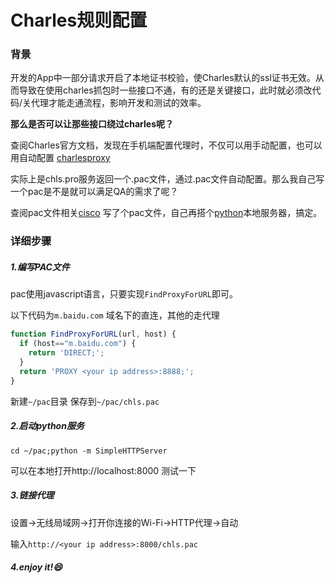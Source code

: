 # Charles规则配置

### 背景

开发的App中一部分请求开启了本地证书校验，使Charles默认的ssl证书无效。从而导致在使用charles抓包时一些接口不通，有的还是关键接口，此时就必须改代码/关代理才能走通流程，影响开发和测试的效率。

**那么是否可以让那些接口绕过charles呢？**

查阅Charles官方文档，发现在手机端配置代理时，不仅可以用手动配置，也可以用自动配置 [charlesproxy](https://www.charlesproxy.com/documentation/configuration/browser-and-system-configuration/)

实际上是chls.pro服务返回一个.pac文件，通过.pac文件自动配置。那么我自己写一个pac是不是就可以满足QA的需求了呢？

查阅pac文件相关[cisco](http://www.cisco.com/c/en/us/td/docs/security/web_security/connector/connector2972/PACAP.html) 写了个pac文件，自己再搭个[python](https://docs.python.org/2/library/simplehttpserver.html)本地服务器，搞定。



### 详细步骤

##### 1.编写PAC文件

pac使用javascript语言，只要实现`FindProxyForURL`即可。

以下代码为`m.baidu.com` 域名下的直连，其他的走代理

```javascript
function FindProxyForURL(url, host) {
  if (host=="m.baidu.com") {
    return 'DIRECT;';
  }
  return 'PROXY <your ip address>:8888;';
}
```

新建`~/pac`目录  保存到`~/pac/chls.pac`

##### 2.启动python服务

`cd ~/pac;python -m SimpleHTTPServer  `

可以在本地打开http://localhost:8000 测试一下

##### 3.链接代理

设置->无线局域网->打开你连接的Wi-Fi->HTTP代理->自动

输入`http://<your ip address>:8000/chls.pac`

##### 4.enjoy it!😄